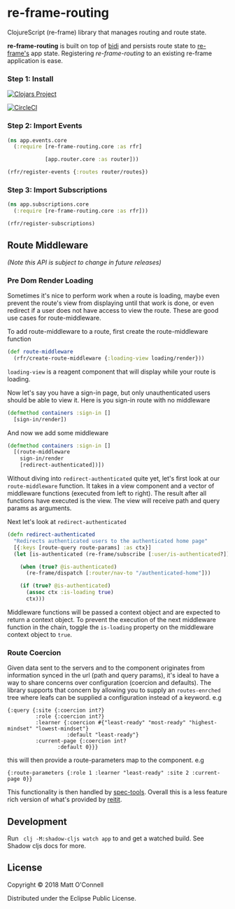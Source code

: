 # re-frame-routing

ClojureScript (re-frame) library that manages routing and route state.

**re-frame-routing** is built on top of [bidi](https://github.com/juxt/bidi) and persists route state to [re-frame's](https://github.com/Day8/re-frame) app state. Registering *re-frame-routing* to an existing re-frame application is ease.


### Step 1: Install

[![Clojars Project](https://img.shields.io/clojars/v/oconn/re-frame-routing.svg)](https://clojars.org/oconn/re-frame-routing)

[![CircleCI](https://circleci.com/gh/oconn/re-frame-routing/tree/master.svg?style=shield)](https://circleci.com/gh/oconn/re-frame-routing/tree/master)

### Step 2: Import Events

```cljs
(ns app.events.core
  (:require [re-frame-routing.core :as rfr]

            [app.router.core :as router]))

(rfr/register-events {:routes router/routes})
```

### Step 3: Import Subscriptions

```cljs
(ns app.subscriptions.core
  (:require [re-frame-routing.core :as rfr]))

(rfr/register-subscriptions)
```

## Route Middleware

*(Note this API is subject to change in future releases)*

### Pre Dom Render Loading 

Sometimes it's nice to perform work when a route is loading, maybe even prevent the route's view from displaying until that work is done, or even redirect if a user does not have access to view the route. These are good use cases for route-middleware.

To add route-middleware to a route, first create the route-middleware function

```cljs
(def route-middleware
  (rfr/create-route-middleware {:loading-view loading/render}))
```

`loading-view` is a reagent component that will display while your route is loading.

Now let's say you have a sign-in page, but only unauthenticated users should be able to view it. Here is you sign-in route with no middleware

```cljs
(defmethod containers :sign-in []
  [sign-in/render])
```

And now we add some middleware

```cljs
(defmethod containers :sign-in []
  [(route-middleware
    sign-in/render
    [redirect-authenticated])])
```

Without diving into `redirect-authenticated` quite yet, let's first look at our `route-middleware` function. It takes in a view component and a vector of middleware functions (executed from left to right). The result after all functions have executed is the view. The view will receive path and query params as arguments.

Next let's look at `redirect-authenticated`

```cljs
(defn redirect-authenticated
  "Redirects authenticated users to the authenticated home page"
  [{:keys [route-query route-params] :as ctx}]
  (let [is-authenticated (re-frame/subscribe [:user/is-authenticated?])]

    (when (true? @is-authenticated)
      (re-frame/dispatch [:router/nav-to "/authenticated-home"]))

    (if (true? @is-authenticated)
      (assoc ctx :is-loading true)
      ctx)))
```

Middleware functions will be passed a context object and are expected to return a context object. To prevent the execution of the next middleware function in the chain, toggle the `is-loading` property on the middleware context object to `true`.


### Route Coercion

Given data sent to the servers and to the component originates from information synced in the url (path and query params), it's ideal to have a way to share concerns over configuration (coercion and defaults).
The library supports that concern by allowing you to supply an `routes-enrched` tree where leafs can be supplied a configuration instead of a keyword. e.g

```
{:query {:site {:coercion int?}
         :role {:coercion int?}
         :learner {:coercion #{"least-ready" "most-ready" "highest-mindset" "lowest-mindset"}
                   :default "least-ready"}
         :current-page {:coercion int?
                :default 0}}}
```

this will then provide a route-parameters map to the component. e.g

```
{:route-parameters {:role 1 :learner "least-ready" :site 2 :current-page 0}}
```

This functionality is then handled by [spec-tools](https://github.com/metosin/spec-tools). Overall this is a less feature rich version of what's provided by [reitit](https://github.com/metosin/reitit/blob/master/doc/coercion/clojure_spec_coercion.md). 


## Development

Run ` clj -M:shadow-cljs watch app` to and get a watched build. See Shadow cljs docs for more.

## License

Copyright © 2018 Matt O'Connell

Distributed under the Eclipse Public License.

